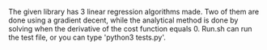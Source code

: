 The given library has 3 linear regression algorithms made.
Two of them are done using a gradient decent, while the 
analytical method is done by solving when the derivative of the
cost function equals 0. Run.sh can run the test file, or you can
type 'python3 tests.py'.